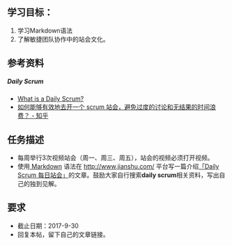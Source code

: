 ## 学习目标：
1. 学习Markdown语法
2. 了解敏捷团队协作中的站会文化。


## 参考资料
##### Daily Scrum
- [What is a Daily Scrum?](https://www.scrum.org/resources/what-is-a-daily-scrum)
- [如何能够有效地去开一个 scrum 站会，避免过度的讨论和无结果的时间浪费？ - 知乎](https://www.zhihu.com/question/19655749)


## 任务描述
- 每周举行3次视频站会（周一、周三、周五），站会的视频必须打开视频。
- 使用[ Markdown](http://www.jianshu.com/p/q81RER) 语法在  http://www.jianshu.com/ 平台写一篇介绍[「Daily Scrum 每日站会」](https://www.scrum.org/resources/what-is-a-daily-scrum)的文章。鼓励大家自行搜索**daily scrum**相关资料，写出自己的独到见解。


## 要求
- 截止日期：2017-9-30
- 回复本帖，留下自己的文章链接。